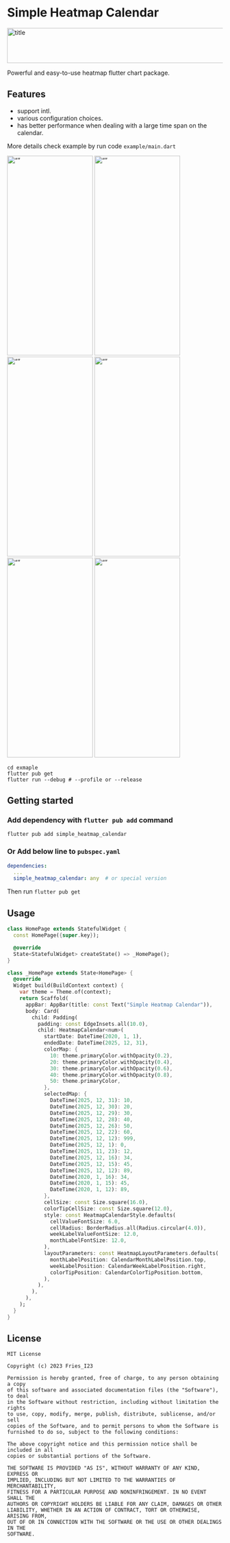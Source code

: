 # Simple Heatmap Calendar

<img src="https://user-images.githubusercontent.com/20661034/224279041-833335b9-70c5-41b9-826b-0214ac525b6b.png" alt= "title" width="600" height="82">

Powerful and easy-to-use heatmap flutter chart package.

## Features

- support intl.
- various configuration choices.
- has better performance when dealing with a large time span on the calendar.

More details check example by run code `example/main.dart`

<img src="https://user-images.githubusercontent.com/20661034/224278286-08dde6be-2e6d-4f9e-a732-07add1842c6c.gif" alt= “” width="200" height="466">
<img src="https://user-images.githubusercontent.com/20661034/224278425-5ea1b21f-290c-44d1-8e92-e919ef1fc82e.gif" alt= “” width="200" height="466">
<img src="https://user-images.githubusercontent.com/20661034/224278429-7cf7c8cb-2f55-4cae-b71a-cdbc1a4342be.gif" alt= “” width="200" height="466">

<img src="https://user-images.githubusercontent.com/20661034/224278619-21b04340-2d74-48cc-a0c5-06c67f35cf47.gif" alt= “” width="200" height="466">
<img src="https://user-images.githubusercontent.com/20661034/224278631-2855d819-f51e-451a-aaf1-b0e2d18507db.gif" alt= “” width="200" height="466">
<img src="https://user-images.githubusercontent.com/20661034/224278416-37524f10-08b9-4c51-aa19-5e52f0d69e38.gif" alt= “” width="200" height="466">



```shell
cd exmaple
flutter pub get
flutter run --debug # --profile or --release
```
## Getting started

### Add dependency with `flutter pub add` command

```shell
flutter pub add simple_heatmap_calendar
```

### **Or** Add below line to `pubspec.yaml `

```yaml
dependencies:
  ...
  simple_heatmap_calendar: any  # or special version

```

Then run `flutter pub get`

## Usage

```Dart
class HomePage extends StatefulWidget {
  const HomePage({super.key});

  @override
  State<StatefulWidget> createState() => _HomePage();
}

class _HomePage extends State<HomePage> {
  @override
  Widget build(BuildContext context) {
    var theme = Theme.of(context);
    return Scaffold(
      appBar: AppBar(title: const Text("Simple Heatmap Calendar")),
      body: Card(
        child: Padding(
          padding: const EdgeInsets.all(10.0),
          child: HeatmapCalendar<num>(
            startDate: DateTime(2020, 1, 1),
            endedDate: DateTime(2025, 12, 31),
            colorMap: {
              10: theme.primaryColor.withOpacity(0.2),
              20: theme.primaryColor.withOpacity(0.4),
              30: theme.primaryColor.withOpacity(0.6),
              40: theme.primaryColor.withOpacity(0.8),
              50: theme.primaryColor,
            },
            selectedMap: {
              DateTime(2025, 12, 31): 10,
              DateTime(2025, 12, 30): 20,
              DateTime(2025, 12, 29): 30,
              DateTime(2025, 12, 28): 40,
              DateTime(2025, 12, 26): 50,
              DateTime(2025, 12, 22): 60,
              DateTime(2025, 12, 12): 999,
              DateTime(2025, 12, 1): 0,
              DateTime(2025, 11, 23): 12,
              DateTime(2025, 12, 16): 34,
              DateTime(2025, 12, 15): 45,
              DateTime(2025, 12, 12): 89,
              DateTime(2020, 1, 16): 34,
              DateTime(2020, 1, 15): 45,
              DateTime(2020, 1, 12): 89,
            },
            cellSize: const Size.square(16.0),
            colorTipCellSize: const Size.square(12.0),
            style: const HeatmapCalendarStyle.defaults(
              cellValueFontSize: 6.0,
              cellRadius: BorderRadius.all(Radius.circular(4.0)),
              weekLabelValueFontSize: 12.0,
              monthLabelFontSize: 12.0,
            ),
            layoutParameters: const HeatmapLayoutParameters.defaults(
              monthLabelPosition: CalendarMonthLabelPosition.top,
              weekLabelPosition: CalendarWeekLabelPosition.right,
              colorTipPosition: CalendarColorTipPosition.bottom,
            ),
          ),
        ),
      ),
    );
  }
}

```


## License

```text
MIT License

Copyright (c) 2023 Fries_I23

Permission is hereby granted, free of charge, to any person obtaining a copy
of this software and associated documentation files (the "Software"), to deal
in the Software without restriction, including without limitation the rights
to use, copy, modify, merge, publish, distribute, sublicense, and/or sell
copies of the Software, and to permit persons to whom the Software is
furnished to do so, subject to the following conditions:

The above copyright notice and this permission notice shall be included in all
copies or substantial portions of the Software.

THE SOFTWARE IS PROVIDED "AS IS", WITHOUT WARRANTY OF ANY KIND, EXPRESS OR
IMPLIED, INCLUDING BUT NOT LIMITED TO THE WARRANTIES OF MERCHANTABILITY,
FITNESS FOR A PARTICULAR PURPOSE AND NONINFRINGEMENT. IN NO EVENT SHALL THE
AUTHORS OR COPYRIGHT HOLDERS BE LIABLE FOR ANY CLAIM, DAMAGES OR OTHER
LIABILITY, WHETHER IN AN ACTION OF CONTRACT, TORT OR OTHERWISE, ARISING FROM,
OUT OF OR IN CONNECTION WITH THE SOFTWARE OR THE USE OR OTHER DEALINGS IN THE
SOFTWARE.

```